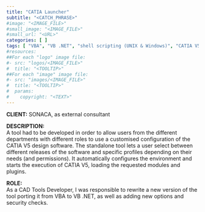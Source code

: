 ```yaml
---
title: "CATIA Launcher"
subtitle: "<CATCH_PHRASE>"
#image: "<IMAGE_FILE>"
#small_image: "<IMAGE_FILE>"
#small_url: "<URL>"
categories: [ ]
tags: [ "VBA", "VB .NET", "shell scripting (UNIX & Windows)", "CATIA V5", "Excel", "Visual Studio", "Windows", "UNIX" ]
#resources:
##For each "logo" image file:
#- src: "logos/<IMAGE_FILE>"
#  title: "<TOOLTIP>"
##For each "image" image file:
#- src: "images/<IMAGE_FILE>"
#  title: "<TOOLTIP>"
#  params:
#    copyright: "<TEXT>"
---
```


<b>CLIENT:</b> SONACA, as external consultant<br>

<b>DESCRIPTION:</b><br>
A tool had to be developed in order to allow users from the different departments with different roles to use a customised configuration of the CATIA V5 design software.
The standalone tool lets a user select between different releases of the software and specific profiles depending on their needs (and permissions). It automatically configures the environment and starts the execution of CATIA V5, loading the requested modules and plugins.


<b>ROLE:</b><br>
As a CAD Tools Developer, I was responsible to rewrite a new version of the tool porting it from VBA to VB .NET, as well as adding new options and security checks.
